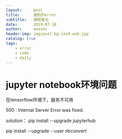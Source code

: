 ```yaml
---
layout:     post
title:      遇到的error
subtitle:   编程笔记
date:       2019-07-10
author:     enoshx
header-img: img/post-bg-ios9-web.jpg
catalog: true
tags:
    - error
    - code
    - daily
---
```


# jupyter notebook环境问题
在tensorflow环境下，服务不可用

500 : Internal Server Error was fixed.

solution：
pip install --upgrade jupyterhub

pip install --upgrade --user nbconvert

